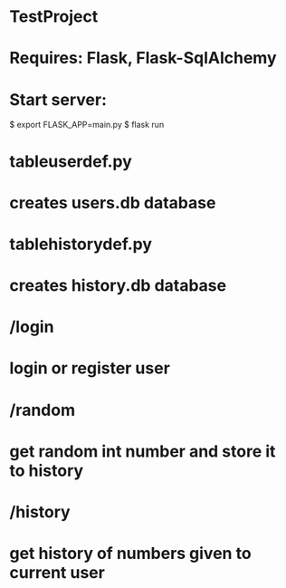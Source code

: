 # TestProject

# Requires: Flask, Flask-SqlAlchemy

# Start server:
$ export FLASK_APP=main.py
$ flask run

# tableuserdef.py
# creates users.db database

# tablehistorydef.py
# creates history.db database

# /login
# login or register user

# /random
# get random int number and store it to history

# /history
# get history of numbers given to current user
